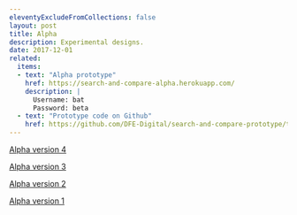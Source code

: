 ```yaml
---
eleventyExcludeFromCollections: false
layout: post
title: Alpha
description: Experimental designs.
date: 2017-12-01
related:
  items:
  - text: "Alpha prototype"
    href: https://search-and-compare-alpha.herokuapp.com/
    description: |
      Username: bat
      Password: beta
  - text: "Prototype code on Github"
    href: https://github.com/DFE-Digital/search-and-compare-prototype/tree/alpha
---
```


[Alpha version 4](alpha-version-4)

[Alpha version 3](alpha-version-3)

[Alpha version 2](alpha-version-2)

[Alpha version 1](alpha-version-1)
